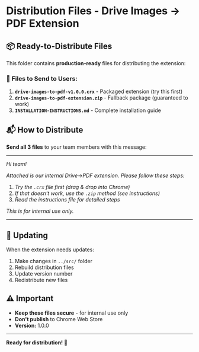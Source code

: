 # Distribution Files - Drive Images → PDF Extension

## 📦 Ready-to-Distribute Files

This folder contains **production-ready** files for distributing the extension:

### 🎯 Files to Send to Users:

1. **`drive-images-to-pdf-v1.0.0.crx`** - Packaged extension (try this first)
2. **`drive-images-to-pdf-extension.zip`** - Fallback package (guaranteed to work)  
3. **`INSTALLATION-INSTRUCTIONS.md`** - Complete installation guide

## 📬 How to Distribute

**Send all 3 files** to your team members with this message:

---

*Hi team!*

*Attached is our internal Drive→PDF extension. Please follow these steps:*

1. *Try the `.crx` file first (drag & drop into Chrome)*
2. *If that doesn't work, use the `.zip` method (see instructions)*
3. *Read the instructions file for detailed steps*

*This is for internal use only.*

---

## 🔄 Updating

When the extension needs updates:
1. Make changes in `../src/` folder
2. Rebuild distribution files
3. Update version number
4. Redistribute new files

## ⚠️ Important

- **Keep these files secure** - for internal use only
- **Don't publish** to Chrome Web Store
- **Version:** 1.0.0

---
**Ready for distribution! 🚀**
